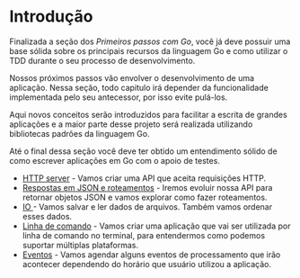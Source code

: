 # Introdução

Finalizada a seção dos _Primeiros passos com Go_, você já deve possuir uma base sólida sobre os principais recursos da linguagem Go e como utilizar o TDD durante o seu processo de desenvolvimento.

Nossos próximos passos vão envolver o desenvolvimento de uma aplicação. Nessa seção, todo capitulo irá depender da funcionalidade implementada pelo seu antecessor, por isso evite pulá-los.

Aqui novos conceitos serão introduzidos para facilitar a escrita de grandes aplicações e a maior parte desse projeto será realizada utilizando bibliotecas padrões da linguagem Go.

Até o final dessa seção você deve ter obtido um entendimento sólido de como escrever aplicações em Go com o apoio de testes.

* [HTTP server](http-server.md) - Vamos criar uma API que aceita requisições HTTP.
* [Respostas em JSON e roteamentos](json.md) - Iremos evoluir nossa API para retornar objetos JSON e vamos explorar como fazer roteamentos.
* [IO ](io.md) - Vamos salvar e ler dados de arquivos. Também vamos ordenar esses dados.
* [Linha de comando](command-line.md) - Vamos criar uma aplicação que vai ser utilizada por linha de comando no terminal, para entendermos como podemos suportar múltiplas plataformas.
* [Eventos](time.md) - Vamos agendar alguns eventos de processamento que irão acontecer dependendo do horário que usuário utilizou a aplicação.
